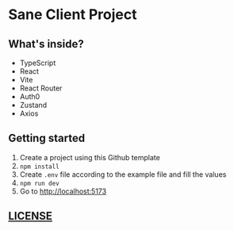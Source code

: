 # Sane Client Project

## What's inside?

* TypeScript
* React
* Vite
* React Router
* Auth0
* Zustand
* Axios

## Getting started

1. Create a project using this Github template
2. `npm install`
3. Create `.env` file according to the example file and fill the values
4. `npm run dev`
5. Go to [http://localhost:5173](http://localhost:5173)

## [LICENSE](./LICENSE)
